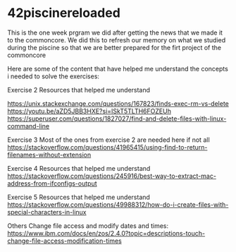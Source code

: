 # 42piscinereloaded
This is the one week prgram we did after getting the news that we made it to the commoncore. We did this to refresh our memory on what we studied during the piscine so that we are better prepared for the firt project of the commoncore

Here are some of the content that have helped me understand the concepts i needed to solve the exercises:

Exercise 2
Resources that helped me understand

https://unix.stackexchange.com/questions/167823/finds-exec-rm-vs-delete
https://youtu.be/aZD5JBB3HXE?si=ISkT5TLTH6FOZEUh
https://superuser.com/questions/1827027/find-and-delete-files-with-linux-command-line

Exercise 3
Most of the ones from exercise 2 are needed here if not all
https://stackoverflow.com/questions/41965415/using-find-to-return-filenames-without-extension

Exercise 4
Resources that helped me understand
https://stackoverflow.com/questions/245916/best-way-to-extract-mac-address-from-ifconfigs-output

Exercise 5
Resources that helped me understand
https://stackoverflow.com/questions/49988312/how-do-i-create-files-with-special-characters-in-linux


Others
Change file access and modify dates and times: 
https://www.ibm.com/docs/en/zos/2.4.0?topic=descriptions-touch-change-file-access-modification-times
